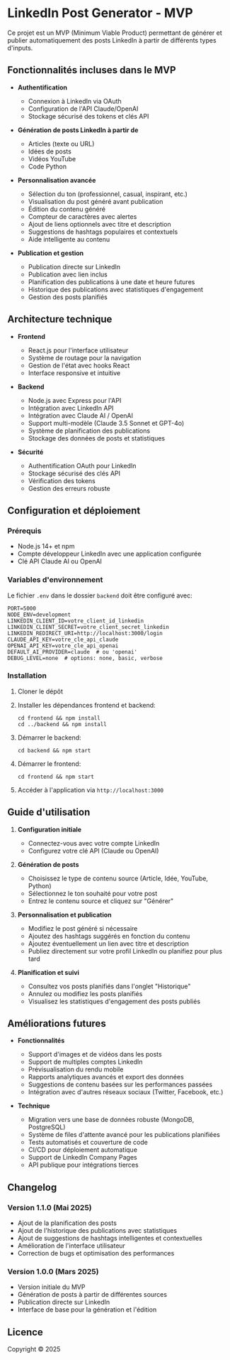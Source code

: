 # LinkedIn Post Generator - MVP

Ce projet est un MVP (Minimum Viable Product) permettant de générer et publier automatiquement des posts LinkedIn à partir de différents types d'inputs.

## Fonctionnalités incluses dans le MVP

- **Authentification**
  - Connexion à LinkedIn via OAuth
  - Configuration de l'API Claude/OpenAI
  - Stockage sécurisé des tokens et clés API

- **Génération de posts LinkedIn à partir de**
  - Articles (texte ou URL)
  - Idées de posts
  - Vidéos YouTube
  - Code Python

- **Personnalisation avancée**
  - Sélection du ton (professionnel, casual, inspirant, etc.)
  - Visualisation du post généré avant publication
  - Édition du contenu généré
  - Compteur de caractères avec alertes
  - Ajout de liens optionnels avec titre et description
  - Suggestions de hashtags populaires et contextuels
  - Aide intelligente au contenu

- **Publication et gestion**
  - Publication directe sur LinkedIn
  - Publication avec lien inclus
  - Planification des publications à une date et heure futures
  - Historique des publications avec statistiques d'engagement
  - Gestion des posts planifiés

## Architecture technique

- **Frontend**
  - React.js pour l'interface utilisateur
  - Système de routage pour la navigation
  - Gestion de l'état avec hooks React
  - Interface responsive et intuitive

- **Backend**
  - Node.js avec Express pour l'API
  - Intégration avec LinkedIn API
  - Intégration avec Claude AI / OpenAI
  - Support multi-modèle (Claude 3.5 Sonnet et GPT-4o)
  - Système de planification des publications
  - Stockage des données de posts et statistiques

- **Sécurité**
  - Authentification OAuth pour LinkedIn
  - Stockage sécurisé des clés API
  - Vérification des tokens
  - Gestion des erreurs robuste

## Configuration et déploiement

### Prérequis

- Node.js 14+ et npm
- Compte développeur LinkedIn avec une application configurée
- Clé API Claude AI ou OpenAI

### Variables d'environnement

Le fichier `.env` dans le dossier `backend` doit être configuré avec:

```
PORT=5000
NODE_ENV=development
LINKEDIN_CLIENT_ID=votre_client_id_linkedin
LINKEDIN_CLIENT_SECRET=votre_client_secret_linkedin
LINKEDIN_REDIRECT_URI=http://localhost:3000/login
CLAUDE_API_KEY=votre_cle_api_claude
OPENAI_API_KEY=votre_cle_api_openai
DEFAULT_AI_PROVIDER=claude  # ou 'openai'
DEBUG_LEVEL=none  # options: none, basic, verbose
```

### Installation

1. Cloner le dépôt
2. Installer les dépendances frontend et backend:
   ```
   cd frontend && npm install
   cd ../backend && npm install
   ```

3. Démarrer le backend:
   ```
   cd backend && npm start
   ```

4. Démarrer le frontend:
   ```
   cd frontend && npm start
   ```

5. Accéder à l'application via `http://localhost:3000`

## Guide d'utilisation

1. **Configuration initiale**
   - Connectez-vous avec votre compte LinkedIn
   - Configurez votre clé API (Claude ou OpenAI)

2. **Génération de posts**
   - Choisissez le type de contenu source (Article, Idée, YouTube, Python)
   - Sélectionnez le ton souhaité pour votre post
   - Entrez le contenu source et cliquez sur "Générer"

3. **Personnalisation et publication**
   - Modifiez le post généré si nécessaire
   - Ajoutez des hashtags suggérés en fonction du contenu
   - Ajoutez éventuellement un lien avec titre et description
   - Publiez directement sur votre profil LinkedIn ou planifiez pour plus tard

4. **Planification et suivi**
   - Consultez vos posts planifiés dans l'onglet "Historique"
   - Annulez ou modifiez les posts planifiés
   - Visualisez les statistiques d'engagement des posts publiés

## Améliorations futures

- **Fonctionnalités**
  - Support d'images et de vidéos dans les posts
  - Support de multiples comptes LinkedIn
  - Prévisualisation du rendu mobile
  - Rapports analytiques avancés et export des données
  - Suggestions de contenu basées sur les performances passées
  - Intégration avec d'autres réseaux sociaux (Twitter, Facebook, etc.)

- **Technique**
  - Migration vers une base de données robuste (MongoDB, PostgreSQL)
  - Système de files d'attente avancé pour les publications planifiées
  - Tests automatisés et couverture de code
  - CI/CD pour déploiement automatique
  - Support de LinkedIn Company Pages
  - API publique pour intégrations tierces

## Changelog

### Version 1.1.0 (Mai 2025)
- Ajout de la planification des posts
- Ajout de l'historique des publications avec statistiques
- Ajout de suggestions de hashtags intelligentes et contextuelles
- Amélioration de l'interface utilisateur
- Correction de bugs et optimisation des performances

### Version 1.0.0 (Mars 2025)
- Version initiale du MVP
- Génération de posts à partir de différentes sources
- Publication directe sur LinkedIn
- Interface de base pour la génération et l'édition

## Licence

Copyright © 2025
